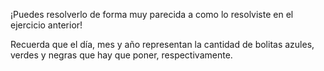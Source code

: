 ¡Puedes resolverlo de forma muy parecida a como lo resolviste en el ejercicio anterior!

Recuerda que el día, mes y año representan la cantidad de bolitas azules, verdes y negras que hay que poner, respectivamente. 
